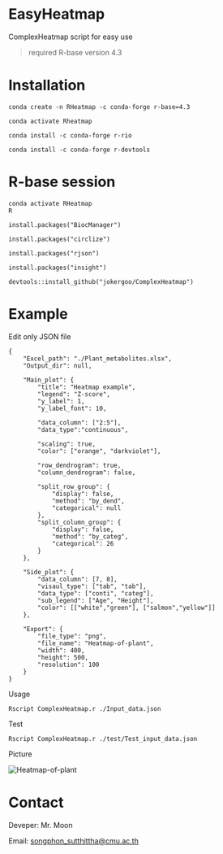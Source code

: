 # EasyHeatmap
ComplexHeatmap script for easy use

  >required R-base version 4.3

# Installation
  ```
  conda create -n RHeatmap -c conda-forge r-base=4.3
  ```
  ```
  conda activate Rheatmap
  ```
  ```
  conda install -c conda-forge r-rio
  ```
  ```
  conda install -c conda-forge r-devtools
  ```
# R-base session
  ```
  conda activate RHeatmap
  R
  ```
  ```
  install.packages("BiocManager")
  ```
  ```
  install.packages("circlize")
  ```
  ```
  install.packages("rjson")
  ```
  ```
  install.packages("insight")
  ```
  ```
  devtools::install_github("jokergoo/ComplexHeatmap")
  ```
# Example
Edit only JSON file
  ```
  {
      "Excel_path": "./Plant_metabolites.xlsx",
      "Output_dir": null,
      
      "Main_plot": {
          "title": "Heatmap example",
          "legend": "Z-score",
          "y_label": 1,
          "y_label_font": 10,
          
          "data_column": ["2:5"],
          "data_type":"continuous",
          
          "scaling": true,
          "color": ["orange", "darkviolet"],
          
          "row_dendrogram": true,
          "column_dendrogram": false,
          
          "split_row_group": {
              "display": false,
              "method": "by_dend",
              "categorical": null
          },
          "split_column_group": {
              "display": false,
              "method": "by_categ",
              "categorical": 26
          }
      },
      
      "Side_plot": {
          "data_column": [7, 8], 
          "visaul_type": ["tab", "tab"],
          "data_type": ["conti", "categ"],
          "sub_legend": ["Age", "Height"], 
          "color": [["white","green"], ["salmon","yellow"]]
      },
  
      "Export": {
          "file_type": "png",
          "file_name": "Heatmap-of-plant",
          "width": 400,
          "height": 500,
          "resolution": 100
      }
  }
  ```

Usage
  ```
  Rscript ComplexHeatmap.r ./Input_data.json
  ```

Test 
  ```
  Rscript ComplexHeatmap.r ./test/Test_input_data.json
  ```

Picture

![Heatmap-of-plant](https://github.com/Moonipur/EasyHeatmap/assets/119776865/020ecbbb-5798-4d63-8956-cd5dfc6a20e9)



# Contact
Deveper: Mr. Moon

Email: songphon_sutthittha@cmu.ac.th
